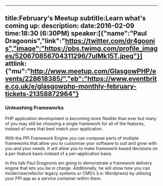 ----
title:February's Meetup
subtitle:Learn what's coming up:
description:
date:2016-02-09
time:18:30 (6:30PM)
speaker:[{"name":"Paul Dragoonis","link":"https://twitter.com/dr4goonis","image":"https://pbs.twimg.com/profile_images/520670856704311296/7ulMk15T.jpeg"}]
attlink:{"mu":"http://www.meetup.com/GlasgowPHP/events/228618385/","eb":"https://www.eventbrite.co.uk/e/glasgowphp-monthly-february-tickets-21358872964"}
----

### Unleashing Frameworks

PHP application development is becoming more flexible than ever but many of you may still be choosing a single framework for all of the features, instead of ones that best match your application.  

With the PPI Framework Engine you can compose parts of multiple frameworks that allow you to customise your software to suit and grow with you and your needs. It will allow you to make framework based decisions on a per-feature basis instead of a per-application basis.  

In this talk Paul Dragoonis am going to demonstrate a framework delivery engine that lets you be in charge. Additionally, he will show how you can modernise/refactor legacy systems or CMS’s (i.e: Wordpress) by utilising your PPI app as a service container within them.
